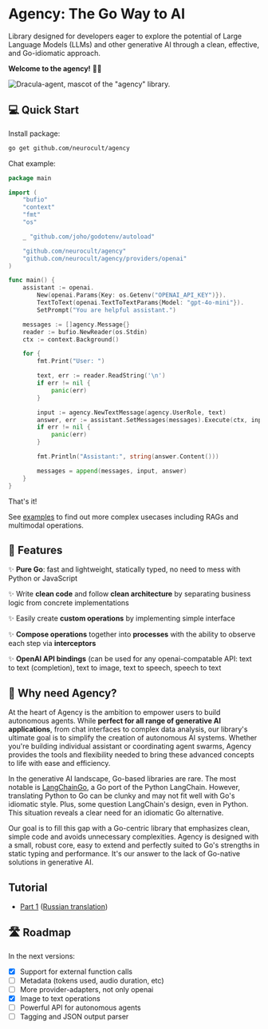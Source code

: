 # Agency: The Go Way to AI

Library designed for developers eager to explore the potential of Large Language Models (LLMs) and other generative AI through a clean, effective, and Go-idiomatic approach.

**Welcome to the agency!** 🕵️‍♂️

![Dracula-agent, mascot of the "agency" library.](./assets/dracula.png)

## 💻 Quick Start

Install package:

```bash
go get github.com/neurocult/agency
```

Chat example:

```go
package main

import (
	"bufio"
	"context"
	"fmt"
	"os"

	_ "github.com/joho/godotenv/autoload"

	"github.com/neurocult/agency"
	"github.com/neurocult/agency/providers/openai"
)

func main() {
	assistant := openai.
		New(openai.Params{Key: os.Getenv("OPENAI_API_KEY")}).
		TextToText(openai.TextToTextParams{Model: "gpt-4o-mini"}).
		SetPrompt("You are helpful assistant.")

	messages := []agency.Message{}
	reader := bufio.NewReader(os.Stdin)
	ctx := context.Background()

	for {
		fmt.Print("User: ")

		text, err := reader.ReadString('\n')
		if err != nil {
			panic(err)
		}

		input := agency.NewTextMessage(agency.UserRole, text)
		answer, err := assistant.SetMessages(messages).Execute(ctx, input)
		if err != nil {
			panic(err)
		}

		fmt.Println("Assistant:", string(answer.Content()))

		messages = append(messages, input, answer)
	}
}
```

That's it!

See [examples](./examples/) to find out more complex usecases including RAGs and multimodal operations.

## 🚀 Features

✨ **Pure Go**: fast and lightweight, statically typed, no need to mess with Python or JavaScript

✨ Write **clean code** and follow **clean architecture** by separating business logic from concrete implementations

✨ Easily create **custom operations** by implementing simple interface

✨ **Compose operations** together into **processes** with the ability to observe each step via **interceptors**

✨ **OpenAI API bindings** (can be used for any openai-compatable API: text to text (completion), text to image, text to speech, speech to text

<!-- TODO v0.1.0
- [ ] Name the organization
- [ ] Reorganize folders and packages -->

## 🤔 Why need Agency?

At the heart of Agency is the ambition to empower users to build autonomous agents. While **perfect for all range of generative AI applications**, from chat interfaces to complex data analysis, our library's ultimate goal is to simplify the creation of autonomous AI systems. Whether you're building individual assistant or coordinating agent swarms, Agency provides the tools and flexibility needed to bring these advanced concepts to life with ease and efficiency.

In the generative AI landscape, Go-based libraries are rare. The most notable is [LangChainGo](https://github.com/tmc/langchaingo), a Go port of the Python LangChain. However, translating Python to Go can be clunky and may not fit well with Go's idiomatic style. Plus, some question LangChain's design, even in Python. This situation reveals a clear need for an idiomatic Go alternative.

Our goal is to fill this gap with a Go-centric library that emphasizes clean, simple code and avoids unnecessary complexities. Agency is designed with a small, robust core, easy to extend and perfectly suited to Go's strengths in static typing and performance. It's our answer to the lack of Go-native solutions in generative AI.

## Tutorial

- [Part 1](https://dev.to/emil14/agency-the-go-way-to-ai-part-1-1lhe) ([Russian translation](https://habr.com/ru/sandbox/204508/))

## 🛣 Roadmap

In the next versions:

- [x] Support for external function calls
- [ ] Metadata (tokens used, audio duration, etc)
- [ ] More provider-adapters, not only openai
- [x] Image to text operations
- [ ] Powerful API for autonomous agents
- [ ] Tagging and JSON output parser
